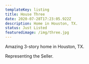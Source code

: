 ```yaml
---
templateKey: listing
title: House Three
date: 2020-07-28T17:23:05.922Z
description: Home in Houston, TX.
status: Just Listed
featuredimage: /img/three.jpg
---
```

Amazing 3-story home in Houston, TX.

Representing the Seller.